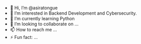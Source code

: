 - 👋 Hi, I’m @asiratongue
- 👀 I’m interested in Backend Development and Cybersecurity.
- 🌱 I’m currently learning Python
- 💞️ I’m looking to collaborate on ...
- 📫 How to reach me ...
- ⚡ Fun fact: ...

<!---
asiratongue/asiratongue is a ✨ special ✨ repository because its `README.md` (this file) appears on your GitHub profile.
You can click the Preview link to take a look at your changes.
--->
